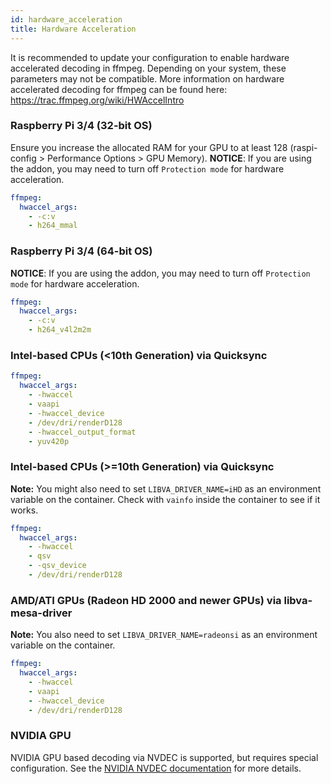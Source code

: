 ```yaml
---
id: hardware_acceleration
title: Hardware Acceleration
---
```


It is recommended to update your configuration to enable hardware accelerated decoding in ffmpeg. Depending on your system, these parameters may not be compatible. More information on hardware accelerated decoding for ffmpeg can be found here: https://trac.ffmpeg.org/wiki/HWAccelIntro

### Raspberry Pi 3/4 (32-bit OS)

Ensure you increase the allocated RAM for your GPU to at least 128 (raspi-config > Performance Options > GPU Memory).
**NOTICE**: If you are using the addon, you may need to turn off `Protection mode` for hardware acceleration.

```yaml
ffmpeg:
  hwaccel_args:
    - -c:v
    - h264_mmal
```

### Raspberry Pi 3/4 (64-bit OS)

**NOTICE**: If you are using the addon, you may need to turn off `Protection mode` for hardware acceleration.

```yaml
ffmpeg:
  hwaccel_args:
    - -c:v
    - h264_v4l2m2m
```

### Intel-based CPUs (<10th Generation) via Quicksync

```yaml
ffmpeg:
  hwaccel_args:
    - -hwaccel
    - vaapi
    - -hwaccel_device
    - /dev/dri/renderD128
    - -hwaccel_output_format
    - yuv420p
```

### Intel-based CPUs (>=10th Generation) via Quicksync

**Note:** You might also need to set `LIBVA_DRIVER_NAME=iHD` as an environment variable on the container. Check with `vainfo` inside the container to see if it works.

```yaml
ffmpeg:
  hwaccel_args:
    - -hwaccel
    - qsv
    - -qsv_device
    - /dev/dri/renderD128
```

### AMD/ATI GPUs (Radeon HD 2000 and newer GPUs) via libva-mesa-driver

**Note:** You also need to set `LIBVA_DRIVER_NAME=radeonsi` as an environment variable on the container.

```yaml
ffmpeg:
  hwaccel_args:
    - -hwaccel
    - vaapi
    - -hwaccel_device
    - /dev/dri/renderD128
```

### NVIDIA GPU

NVIDIA GPU based decoding via NVDEC is supported, but requires special configuration. See the [NVIDIA NVDEC documentation](/configuration/nvdec) for more details.
